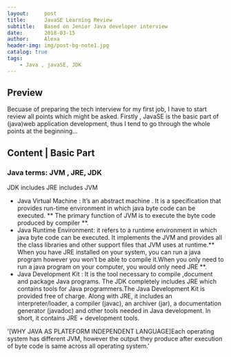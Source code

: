 ```yaml
---
layout:     post
title:      JavaSE Learning Review 
subtitle:   Based on Jenior Java developer interview 
date:       2018-03-15
author:     Alexa
header-img: img/post-bg-note1.jpg
catalog: true
tags:
    - Java , javaSE, JDK
---
```


## Preview

Becuase of preparing the tech interview for my first job, I have to start review all points which might be asked. Firstly , JavaSE is the basic part of (java)web application development, thus I tend to go through the whole points at the beginning...

## Content | Basic Part

### Java terms: JVM , JRE, JDK

JDK includes JRE includes JVM
* Java Virtual Machine : It’s an abstract machine . It is a specification that provides run-time environment in which java byte code can be executed. ** The primary function of JVM is to execute the byte code produced by compiler **.
* Java Runtime Environment: it refers to a runtime environment in which java byte code can be executed. It implements the JVM and provides all the class libraries and other support files that JVM uses at runtime.** When you have JRE installed on your system, you can run a java program however you won’t be able to compile it.When you only need to run a java program on your computer,  you would only need JRE **. 
* Java Development Kit : It is the tool necessary to compile ,document and package Java programs. The JDK completely includes JRE which contains tools for Java programmers.The Java Development Kit is provided free of charge. Along with JRE, it includes an interpreter/loader, a compiler (javac), an archiver (jar), a documentation generator (javadoc) and other tools needed in Java development. In short, it contains JRE + development tools.

'[WHY JAVA AS PLATEFORM INDEPENDENT LANGUAGE]Each operating system has different JVM, however the output they produce after execution of byte code is same across all operating system.'